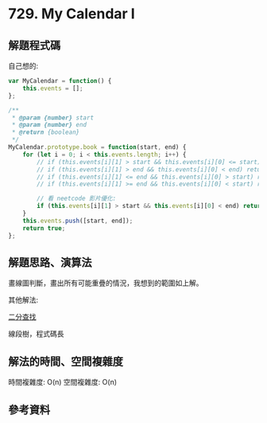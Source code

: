 # 729. My Calendar I

## 解題程式碼

自己想的:

```javascript
var MyCalendar = function() {
    this.events = [];
};

/** 
 * @param {number} start 
 * @param {number} end
 * @return {boolean}
 */
MyCalendar.prototype.book = function(start, end) {
    for (let i = 0; i < this.events.length; i++) {
        // if (this.events[i][1] > start && this.events[i][0] <= start) return false;
        // if (this.events[i][1] > end && this.events[i][0] < end) return false;
        // if (this.events[i][1] <= end && this.events[i][0] > start) return false;
        // if (this.events[i][1] >= end && this.events[i][0] < start) return false;

        // 看 neetcode 影片優化:
        if (this.events[i][1] > start && this.events[i][0] < end) return false;
    }
    this.events.push([start, end]);
    return true;
};
```

## 解題思路、演算法

畫線圖判斷，畫出所有可能重疊的情況，我想到的範圍如上解。

其他解法:

[二分查找](https://leetcode.cn/problems/my-calendar-i/solutions/1540374/er-fen-cha-zhao-by-masx200-xs82/)

線段樹，程式碼長

## 解法的時間、空間複雜度

時間複雜度: O(n)
空間複雜度: O(n)

## 參考資料
